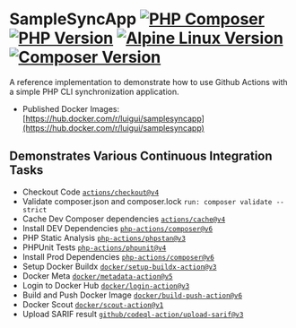 # SampleSyncApp [![PHP Composer](https://github.com/aguilita1/SampleSyncApp/actions/workflows/php.yml/badge.svg?branch=main&event=push)](https://github.com/aguilita1/SampleSyncApp/actions/workflows/php.yml) [![PHP Version](https://img.shields.io/badge/PHP-v8.4-blue)](https://www.php.net/ChangeLog-8.php) [![Alpine Linux Version](https://img.shields.io/badge/Alpine_Linux-v3.20-blue)](https://alpinelinux.org/releases/) [![Composer Version](https://img.shields.io/badge/Composer-v2.8-blue)](https://github.com/composer/composer/releases)
A reference implementation to demonstrate how to use Github Actions with a simple PHP CLI synchronization application.
* Published Docker Images: [https://hub.docker.com/r/luigui/samplesyncapp](https://hub.docker.com/r/luigui/samplesyncapp)

## Demonstrates Various Continuous Integration Tasks
* Checkout Code [``actions/checkout@v4``](https://github.com/marketplace/actions/checkout)
* Validate composer.json and composer.lock  ``run: composer validate --strict``
* Cache Dev Composer dependencies [``actions/cache@v4``](https://github.com/marketplace/actions/cache)
* Install DEV Dependencies [``php-actions/composer@v6``](https://github.com/marketplace/actions/composer-php-actions)
* PHP Static Analysis [``php-actions/phpstan@v3``](https://github.com/marketplace/actions/phpstan-php-actions)
* PHPUnit Tests [``php-actions/phpunit@v4``](https://github.com/marketplace/actions/phpunit-php-actions?version=v4)
* Install Prod Dependencies [``php-actions/composer@v6``](https://github.com/marketplace/actions/composer-php-actions)
* Setup Docker Buildx [``docker/setup-buildx-action@v3``](https://github.com/marketplace/actions/docker-setup-buildx)
* Docker Meta [``docker/metadata-action@v5``](https://github.com/marketplace/actions/docker-metadata-action)
* Login to Docker Hub [``docker/login-action@v3``](https://github.com/marketplace/actions/docker-login)
* Build and Push Docker Image [``docker/build-push-action@v6``](https://github.com/marketplace/actions/build-and-push-docker-images)
* Docker Scout [``docker/scout-action@v1``](https://github.com/marketplace/actions/docker-scout)
* Upload SARIF result [``github/codeql-action/upload-sarif@v3``](https://github.com/github/codeql-action)
